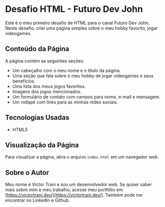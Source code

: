 # Desafio HTML - Futuro Dev John

Este é o meu primeiro desafio de HTML para o canal Futuro Dev John. Neste desafio, criei uma página simples sobre o meu hobby favorito, jogar videogames.

## Conteúdo da Página

A página contém as seguintes seções:

-   Um cabeçalho com o meu nome e o título da página.
-   Uma seção que fala sobre o meu hobby de jogar videogames e seus benefícios.
-   Uma lista dos meus jogos favoritos.
-   Imagens dos jogos mencionados.
-   Um formulário de contato com campos para nome, e-mail e mensagem.
-   Um rodapé com links para as minhas redes sociais.

## Tecnologias Usadas

-   HTML5

## Visualização da Página

Para visualizar a página, abra o arquivo `index.html` em um navegador web.

## Sobre o Autor

Meu nome é Victor Trani e sou um desenvolvedor web. Se quiser saber mais sobre mim e meu trabalho, acesse meu portfólio em [https://victortrani.dev/](https://victortrani.dev/). Também pode me encontrar no Linkedin e Github.